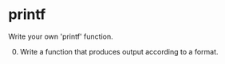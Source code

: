 # printf
Write your own 'printf' function.

0. Write a function that produces output according to a format.

